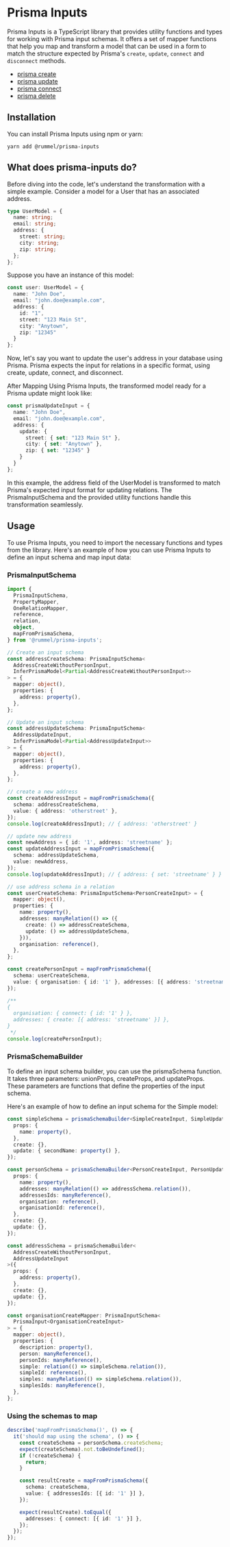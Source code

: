 # Prisma Inputs

Prisma Inputs is a TypeScript library that provides utility functions and types for working with Prisma input schemas. It offers a set of mapper functions that help you map and transform a model that can be used in a form  to match the structure expected by Prisma's `create`, `update`, `connect` and `disconnect` methods.

- [prisma create](https://www.prisma.io/docs/reference/api-reference/prisma-client-reference#create)
- [prisma update](https://www.prisma.io/docs/reference/api-reference/prisma-client-reference#update)
- [prisma connect](https://www.prisma.io/docs/reference/api-reference/prisma-client-reference#connect)
- [prisma delete](https://www.prisma.io/docs/reference/api-reference/prisma-client-reference#delete)

## Installation

You can install Prisma Inputs using npm or yarn:

```shell
yarn add @rummel/prisma-inputs
```



## What does prisma-inputs do?

Before diving into the code, let's understand the transformation with a simple example. Consider a model for a User that has an associated address.

```ts
type UserModel = {
  name: string;
  email: string;
  address: {
    street: string;
    city: string;
    zip: string;
  };
};
```
Suppose you have an instance of this model:
```ts
const user: UserModel = {
  name: "John Doe",
  email: "john.doe@example.com",
  address: {
    id: "1",
    street: "123 Main St",
    city: "Anytown",
    zip: "12345"
  }
};

```
Now, let's say you want to update the user's address in your database using Prisma. Prisma expects the input for relations in a specific format, using create, update, connect, and disconnect.

After Mapping
Using Prisma Inputs, the transformed model ready for a Prisma update might look like:
```ts
const prismaUpdateInput = {
  name: "John Doe",
  email: "john.doe@example.com",
  address: {
    update: {
      street: { set: "123 Main St" },
      city: { set: "Anytown" },
      zip: { set: "12345" }
    }
  }
};

```
In this example, the address field of the UserModel is transformed to match Prisma's expected input format for updating relations. The PrismaInputSchema and the provided utility functions handle this transformation seamlessly.

## Usage
To use Prisma Inputs, you need to import the necessary functions and types from the library. Here's an example of how you can use Prisma Inputs to define an input schema and map input data:

### PrismaInputSchema
``` ts
import {
  PrismaInputSchema,
  PropertyMapper,
  OneRelationMapper,
  reference,
  relation,
  object,
  mapFromPrismaSchema,
} from '@rummel/prisma-inputs';

// Create an input schema
const addressCreateSchema: PrismaInputSchema<
  AddressCreateWithoutPersonInput,
  InferPrismaModel<Partial<AddressCreateWithoutPersonInput>>
> = {
  mapper: object(),
  properties: {
    address: property(),
  },
};

// Update an input schema
const addressUpdateSchema: PrismaInputSchema<
  AddressUpdateInput,
  InferPrismaModel<Partial<AddressUpdateInput>>
> = {
  mapper: object(),
  properties: {
    address: property(),
  },
};

// create a new address
const createAddressInput = mapFromPrismaSchema({
  schema: addressCreateSchema,
  value: { address: 'otherstreet' },
});
console.log(createAddressInput); // { address: 'otherstreet' }

// update new address
const newAddress = { id: '1', address: 'streetname' };
const updateAddressInput = mapFromPrismaSchema({
  schema: addressUpdateSchema,
  value: newAddress,
});
console.log(updateAddressInput); // { address: { set: 'streetname' } }

// use address schema in a relation
const userCreateSchema: PrismaInputSchema<PersonCreateInput> = {
  mapper: object(),
  properties: {
    name: property(),
    addresses: manyRelation(() => ({
      create: () => addressCreateSchema,
      update: () => addressUpdateSchema,
    })),
    organisation: reference(),
  },
};

const createPersonInput = mapFromPrismaSchema({
  schema: userCreateSchema,
  value: { organisation: { id: '1' }, addresses: [{ address: 'streetname' }] },
});

/**
{
  organisation: { connect: { id: '1' } },
  addresses: { create: [{ address: 'streetname' }] },
}
 */
console.log(createPersonInput);
```

### PrismaSchemaBuilder

To define an input schema builder, you can use the prismaSchema function. It takes three parameters: unionProps, createProps, and updateProps. These parameters are functions that define the properties of the input schema.

Here's an example of how to define an input schema for the Simple model:


```ts
const simpleSchema = prismaSchemaBuilder<SimpleCreateInput, SimpleUpdateInput>({
  props: {
    name: property(),
  },
  create: {},
  update: { secondName: property() },
});

const personSchema = prismaSchemaBuilder<PersonCreateInput, PersonUpdateInput>({
  props: {
    name: property(),
    addresses: manyRelation(() => addressSchema.relation()),
    addressesIds: manyReference(),
    organisation: reference(),
    organisationId: reference(),
  },
  create: {},
  update: {},
});

const addressSchema = prismaSchemaBuilder<
  AddressCreateWithoutPersonInput,
  AddressUpdateInput
>({
  props: {
    address: property(),
  },
  create: {},
  update: {},
});

const organisationCreateMapper: PrismaInputSchema<
  PrismaInput<OrganisationCreateInput>
> = {
  mapper: object(),
  properties: {
    description: property(),
    person: manyReference(),
    personIds: manyReference(),
    simple: relation(() => simpleSchema.relation()),
    simpleId: reference(),
    simples: manyRelation(() => simpleSchema.relation()),
    simplesIds: manyReference(),
  },
};
```

### Using the schemas to map

```ts
describe('mapFromPrismaSchema()', () => {
  it('should map using the schema', () => {
    const createSchema = personSchema.createSchema;
    expect(createSchema).not.toBeUndefined();
    if (!createSchema) {
      return;
    }

    const resultCreate = mapFromPrismaSchema({
      schema: createSchema,
      value: { addressesIds: [{ id: '1' }] },
    });

    expect(resultCreate).toEqual({
      addresses: { connect: [{ id: '1' }] },
    });
  });
});
```

